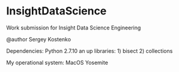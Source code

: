 # InsightDataScience
Work submission for Insight Data Science Engineering

@author Sergey Kostenko

Dependencies:
Python 2.7.10 an up
	libraries:
		1) bisect
		2) collections

My operational system:
	MacOS Yosemite
